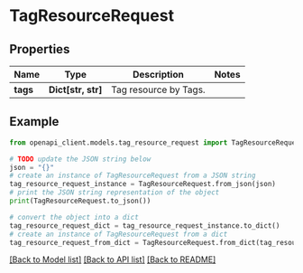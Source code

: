# TagResourceRequest


## Properties

Name | Type | Description | Notes
------------ | ------------- | ------------- | -------------
**tags** | **Dict[str, str]** | Tag resource by Tags. | 

## Example

```python
from openapi_client.models.tag_resource_request import TagResourceRequest

# TODO update the JSON string below
json = "{}"
# create an instance of TagResourceRequest from a JSON string
tag_resource_request_instance = TagResourceRequest.from_json(json)
# print the JSON string representation of the object
print(TagResourceRequest.to_json())

# convert the object into a dict
tag_resource_request_dict = tag_resource_request_instance.to_dict()
# create an instance of TagResourceRequest from a dict
tag_resource_request_from_dict = TagResourceRequest.from_dict(tag_resource_request_dict)
```
[[Back to Model list]](../README.md#documentation-for-models) [[Back to API list]](../README.md#documentation-for-api-endpoints) [[Back to README]](../README.md)


